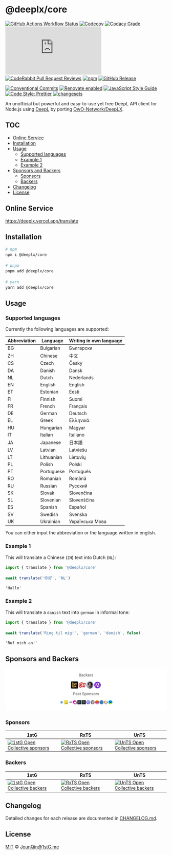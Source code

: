 # @deeplx/core

[![GitHub Actions Workflow Status](https://img.shields.io/github/actions/workflow/status/un-ts/deeplx/ci.yml?branch=master)](https://github.com/un-ts/deeplx/actions/workflows/ci.yml?query=branch%3Amaster)
[![Codecov](https://img.shields.io/codecov/c/github/un-ts/deeplx.svg)](https://codecov.io/gh/un-ts/deeplx)
[![Codacy Grade](https://img.shields.io/codacy/grade/e3d752491a664d889c5bdfb6ffeb6cbb)](https://app.codacy.com/gh/un-ts/deeplx)
[![type-coverage](https://img.shields.io/badge/dynamic/json.svg?label=type-coverage&prefix=%E2%89%A5&suffix=%&query=$.typeCoverage.atLeast&uri=https%3A%2F%2Fraw.githubusercontent.com%2Frx-ts%2Fdeeplx%2Fmaster%2Fpackage.json)](https://github.com/plantain-00/type-coverage)
[![CodeRabbit Pull Request Reviews](https://img.shields.io/coderabbit/prs/github/un-ts/deeplx)](https://coderabbit.ai)
[![npm](https://img.shields.io/npm/v/@deeplx/core.svg)](https://www.npmjs.com/package/@deeplx/core)
[![GitHub Release](https://img.shields.io/github/release/un-ts/deeplx)](https://github.com/un-ts/deeplx/releases)

[![Conventional Commits](https://img.shields.io/badge/conventional%20commits-1.0.0-yellow.svg)](https://conventionalcommits.org)
[![Renovate enabled](https://img.shields.io/badge/renovate-enabled-brightgreen.svg)](https://renovatebot.com)
[![JavaScript Style Guide](https://img.shields.io/badge/code_style-standard-brightgreen.svg)](https://standardjs.com)
[![Code Style: Prettier](https://img.shields.io/badge/code_style-prettier-ff69b4.svg)](https://github.com/prettier/prettier)
[![changesets](https://img.shields.io/badge/maintained%20with-changesets-176de3.svg)](https://github.com/atlassian/changesets)

An unofficial but powerful and easy-to-use yet free DeepL API client for Node.js using [DeepL](https://www.deepl.com) by porting [OwO-Network/DeepLX](https://github.com/OwO-Network/DeepLX).

## TOC <!-- omit in toc -->

- [Online Service](#online-service)
- [Installation](#installation)
- [Usage](#usage)
  - [Supported languages](#supported-languages)
  - [Example 1](#example-1)
  - [Example 2](#example-2)
- [Sponsors and Backers](#sponsors-and-backers)
  - [Sponsors](#sponsors)
  - [Backers](#backers)
- [Changelog](#changelog)
- [License](#license)

## Online Service

<https://deeplx.vercel.app/translate>

## Installation

```sh
# npm
npm i @deeplx/core

# pnpm
pnpm add @deeplx/core

# yarn
yarn add @deeplx/core
```

## Usage

### Supported languages

Currently the following languages are supported:

| Abbreviation | Language   | Writing in own language |
| ------------ | ---------- | ----------------------- |
| BG           | Bulgarian  | Български               |
| ZH           | Chinese    | 中文                    |
| CS           | Czech      | Česky                   |
| DA           | Danish     | Dansk                   |
| NL           | Dutch      | Nederlands              |
| EN           | English    | English                 |
| ET           | Estonian   | Eesti                   |
| FI           | Finnish    | Suomi                   |
| FR           | French     | Français                |
| DE           | German     | Deutsch                 |
| EL           | Greek      | Ελληνικά                |
| HU           | Hungarian  | Magyar                  |
| IT           | Italian    | Italiano                |
| JA           | Japanese   | 日本語                  |
| LV           | Latvian    | Latviešu                |
| LT           | Lithuanian | Lietuvių                |
| PL           | Polish     | Polski                  |
| PT           | Portuguese | Português               |
| RO           | Romanian   | Română                  |
| RU           | Russian    | Русский                 |
| SK           | Slovak     | Slovenčina              |
| SL           | Slovenian  | Slovenščina             |
| ES           | Spanish    | Español                 |
| SV           | Swedish    | Svenska                 |
| UK           | Ukrainian  | Українська Мова         |

You can either input the abbreviation or the language written in english.

### Example 1

This will translate a Chinese (`ZH`) text into Dutch (`NL`):

```js
import { translate } from '@deeplx/core'

await translate('你好', 'NL')
```

```log
'Hallo'
```

### Example 2

This will translate a `danish` text into `german` in informal tone:

```js
import { translate } from '@deeplx/core'

await translate('Ring til mig!', 'german', 'danish', false)
```

```log
'Ruf mich an!'
```

## Sponsors and Backers

[![Sponsors and Backers](https://raw.githubusercontent.com/1stG/static/master/sponsors.svg)](https://github.com/sponsors/JounQin)

### Sponsors

| 1stG                                                                                                                   | RxTS                                                                                                                   | UnTS                                                                                                                   |
| ---------------------------------------------------------------------------------------------------------------------- | ---------------------------------------------------------------------------------------------------------------------- | ---------------------------------------------------------------------------------------------------------------------- |
| [![1stG Open Collective sponsors](https://opencollective.com/1stG/organizations.svg)](https://opencollective.com/1stG) | [![RxTS Open Collective sponsors](https://opencollective.com/rxts/organizations.svg)](https://opencollective.com/rxts) | [![UnTS Open Collective sponsors](https://opencollective.com/unts/organizations.svg)](https://opencollective.com/unts) |

### Backers

| 1stG                                                                                                                | RxTS                                                                                                                | UnTS                                                                                                                |
| ------------------------------------------------------------------------------------------------------------------- | ------------------------------------------------------------------------------------------------------------------- | ------------------------------------------------------------------------------------------------------------------- |
| [![1stG Open Collective backers](https://opencollective.com/1stG/individuals.svg)](https://opencollective.com/1stG) | [![RxTS Open Collective backers](https://opencollective.com/rxts/individuals.svg)](https://opencollective.com/rxts) | [![UnTS Open Collective backers](https://opencollective.com/unts/individuals.svg)](https://opencollective.com/unts) |

## Changelog

Detailed changes for each release are documented in [CHANGELOG.md](./CHANGELOG.md).

## License

[MIT][] © [JounQin][]@[1stG.me][]

[1stG.me]: https://www.1stG.me
[JounQin]: https://github.com/JounQin
[MIT]: http://opensource.org/licenses/MIT
